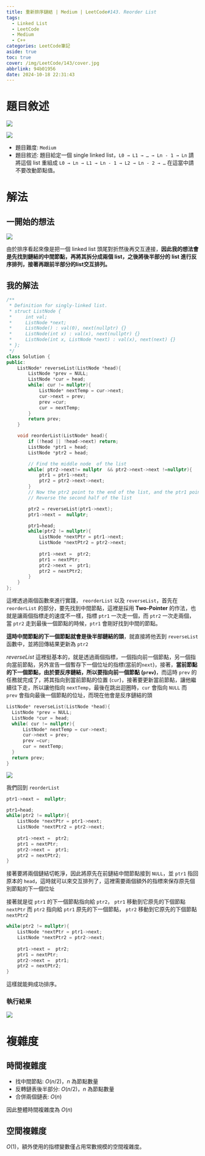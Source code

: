 ```yaml
---
title: 重新排序鏈結 | Medium | LeetCode#143. Reorder List
tags:
  - Linked List
  - LeetCode
  - Medium
  - C++
categories: LeetCode筆記
aside: true
toc: true
cover: /img/LeetCode/143/cover.jpg
abbrlink: 94b01956
date: 2024-10-18 22:31:43
---
```


# 題目敘述

![](/img/LeetCode/143/question1.jpeg)

![](/img/LeetCode/143/question2.jpeg)

- 題目難度: `Medium`
- 題目敘述: 題目給定一個 single linked list，`L0 → L1 → … → Ln - 1 → Ln` 請將這個 list 重組成 `L0 → Ln → L1 → Ln - 1 → L2 → Ln - 2 → …` 在這當中請不要改動節點值。

# 解法

## 一開始的想法


![](/img/LeetCode/143/algo1.png)

由於排序看起來像是把一個 linked list 頭尾對折然後再交互連接，**因此我的想法會是先找到鏈結的中間節點，再將其拆分成兩個 list，之後將後半部分的 list 進行反序排列，接著再跟前半部分的list交互排列。**

## 我的解法

```cpp
/**
 * Definition for singly-linked list.
 * struct ListNode {
 *     int val;
 *     ListNode *next;
 *     ListNode() : val(0), next(nullptr) {}
 *     ListNode(int x) : val(x), next(nullptr) {}
 *     ListNode(int x, ListNode *next) : val(x), next(next) {}
 * };
 */
class Solution {
public:
    ListNode* reverseList(ListNode *head){
        ListNode *prev = NULL;
        ListNode *cur = head;
        while( cur != nullptr){
            ListNode* nextTemp = cur->next;
            cur->next = prev;
            prev =cur;
            cur = nextTemp;
        }
        return prev;
    }

    void reorderList(ListNode* head){
        if (!head || !head->next) return;
        ListNode *ptr1 = head;
        ListNode *ptr2 = head;

        // Find the middle node  of the list
        while( ptr2->next!= nullptr  && ptr2->next->next !=nullptr){
            ptr1 = ptr1->next;
            ptr2 = ptr2->next->next;
        }
        // Now the ptr2 point to the end of the list, and the ptr1 point to the middle node
        // Reverse the second half of the list

        ptr2 = reverseList(ptr1->next);
        ptr1->next =  nullptr;

        ptr1=head;
        while(ptr2 != nullptr){
            ListNode *nextPtr = ptr1->next;
            ListNode *nextPtr2 = ptr2->next;
            
            ptr1->next =  ptr2;
            ptr1 = nextPtr;
            ptr2->next =  ptr1;
            ptr2 = nextPtr2;
        }
    }
};
```

這裡透過兩個函數來進行實踐， `reorderList` 以及 `reverseList`，首先在 `reorderList` 的部分，要先找到中間節點，這裡是採用 **Two-Pointer** 的作法，也就是讓兩個指標走的速度不一樣，指標 `ptr1` 一次走一個，而 `ptr2` 一次走兩個，當 `ptr2` 走到最後一個節點的時候，`ptr1` 會剛好找到中間的節點。

**這時中間節點的下一個節點就會是後半部鏈結的頭**，就直接將他丟到 `reverseList` 函數中，並將回傳結果更新為 `ptr2`

*reverseList* 這裡挺基本的，就是透過兩個指標，一個指向前一個節點，另一個指向當前節點，另外宣告一個暫存下一個位址的指標(當前的`next`)，接著，**當前節點的下一個節點，由於要反序鏈結，所以要指向前一個節點 (`prev`)**，而這時 `prev` 的任務就完成了，將其指向到當前節點的位置 (`cur`)，接著要更新當前節點，讓他繼續往下走，所以讓他指向 `nextTemp`，最後在跳出迴圈時，`cur` 會指向 `NULL` 而 `prev` 會指向最後一個節點的位址，而現在他會是反序鏈結的頭

```cpp
ListNode* reverseList(ListNode *head){
  ListNode *prev = NULL;
  ListNode *cur = head;
  while( cur != nullptr){
      ListNode* nextTemp = cur->next;
      cur->next = prev;
      prev =cur;
      cur = nextTemp;
  }
  return prev;
}
```
![](/img/LeetCode/143/reverse.png)


我們回到 `reorderList`

```cpp
ptr1->next =  nullptr;

ptr1=head;
while(ptr2 != nullptr){
    ListNode *nextPtr = ptr1->next;
    ListNode *nextPtr2 = ptr2->next;
    
    ptr1->next =  ptr2;
    ptr1 = nextPtr;
    ptr2->next =  ptr1;
    ptr2 = nextPtr2;
}
```

接著要將兩個鏈結切乾淨，因此將原先在前鏈結中間節點接到 `NULL`，並 `ptr1` 指回原本的 `head`，這時就可以來交互排列了，這裡需要兩個額外的指標來保存原先個別節點的下一個位址

接著就是從 `ptr1` 的下一個節點指向給 `ptr2`， `ptr1` 移動到它原先的下個節點 `nextPtr`
而 `ptr2` 指向給 `ptr1` 原先的下一個節點， `ptr2` 移動到它原先的下個節點 `nextPtr2`

```cpp
while(ptr2 != nullptr){
    ListNode *nextPtr = ptr1->next;
    ListNode *nextPtr2 = ptr2->next;
    
    ptr1->next =  ptr2;
    ptr1 = nextPtr;
    ptr2->next =  ptr1;
    ptr2 = nextPtr2;
}
```

這樣就能夠成功排序。

### 執行結果

![](/img/LeetCode/143/result.jpeg)


# 複雜度
## 時間複雜度

- 找中間節點: $O(n/2)$，$n$ 為節點數量
- 反轉鏈表後半部分: $O(n/2)$，$n$ 為節點數量
- 合併兩個鏈表: $O(n)$

因此整體時間複雜度為 $O(n)$


## 空間複雜度

$O(1)$，額外使用的指標變數僅占用常數規模的空間複雜度。